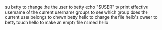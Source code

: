 su betty  to change the the user to betty
echo "$USER" to print effective username of the current username
groups to see which group does the current user belongs to
chown betty hello to change the file hello's owner to betty
touch hello  to make an empty file named hello
